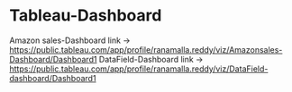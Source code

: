 # Tableau-Dashboard

Amazon sales-Dashboard link -> https://public.tableau.com/app/profile/ranamalla.reddy/viz/Amazonsales-Dashboard/Dashboard1
DataField-Dashboard link -> https://public.tableau.com/app/profile/ranamalla.reddy/viz/DataField-dashboard/Dashboard1
